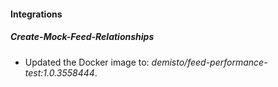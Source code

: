 
#### Integrations

##### Create-Mock-Feed-Relationships

- Updated the Docker image to: *demisto/feed-performance-test:1.0.3558444*.

